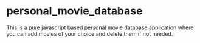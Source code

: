 # personal_movie_database
This is a pure javascript based personal movie database application where you can add movies of your choice and delete them if not needed.
